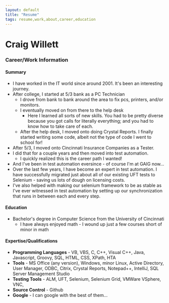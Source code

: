 ```yaml
---
layout: default
title: "Resume"
tags: resume,work,about,career,education
---
```

# Craig Willett

### Career/Work Information

#### Summary
* I have worked in the IT world since around 2001.  It's been an interesting journey.
* After college, I started at 5/3 bank as a PC Technician
  * I drove from bank to bank around the area to fix pcs, printers, and/or monitors.
  * I eventually moved on from there to the help desk
    * Here I learned all sorts of new skills.  You had to be pretty diverse because you got calls for literally everything; and you had to know how to take care of each.
  * After the help desk, I moved onto doing Crystal Reports.  I finally started writing some code, albeit not the type of code I went to school for!
* After 5/3, I moved onto Cincinnati Insurance Companies as a Tester.
* I did that for a couple years and then moved into test automation.
  * I quickly realized this is the career path I wanted!
* And I've been in test automation eversince - of course I'm at GAIG now...
* Over the last few years, I have become an expert in test automation.  I have successfully migrated just about all of our existing UFT tests to Selenium - saving us lots of dough on licensing costs.
* I've also helped with making our selenium framework to be as stable as I've ever witnessed in test automation by setting up our synchronization that runs in between each and every step.

#### Education
* Bachelor's degree in Computer Science from the University of Cincinnati
  * I have always enjoyed math - I wound up just a few courses short of minor in math

#### Expertise/Qualifications
* **Programming Languages** - VB, VBS, C, C++, Visual C++, Java, Javascript, Groovy, SQL, HTML, CSS, XPath, HTA
* **Tools** - MS Office (any version), Windows, minor Linux, Active Directory, User Manager, ODBC, Citrix, Crystal Reports, Notepad++, IntelliJ, SQL Server Management Studio
* **Testing Tools** - ALM, UFT, Selenium, Selenium Grid, VMWare VSphere, VNC,
* **Source Control** - Github
* **Google** - I can google with the best of them...
